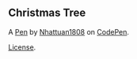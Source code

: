 Christmas Tree
--------------


A [Pen](https://codepen.io/Nhattuan1808/pen/PoLPrxG) by [Nhattuan1808](https://codepen.io/Nhattuan1808) on [CodePen](https://codepen.io).

[License](https://codepen.io/license/pen/PoLPrxG).